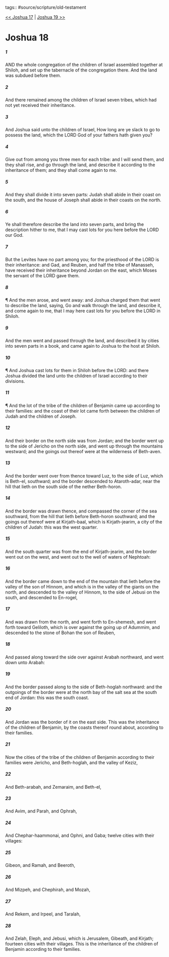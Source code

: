 tags:: #source/scripture/old-testament

[<< Joshua 17](/Old_Testament/06_Joshua/Joshua_17.md) | [Joshua 19 >>](/Old_Testament/06_Joshua/Joshua_19.md)

# Joshua 18

##### 1

AND the whole congregation of the children of Israel assembled together at Shiloh, and set up the tabernacle of the congregation there. And the land was subdued before them.

##### 2

And there remained among the children of Israel seven tribes, which had not yet received their inheritance.

##### 3

And Joshua said unto the children of Israel, How long are ye slack to go to possess the land, which the LORD God of your fathers hath given you?

##### 4

Give out from among you three men for each tribe: and I will send them, and they shall rise, and go through the land, and describe it according to the inheritance of them; and they shall come again to me.

##### 5

And they shall divide it into seven parts: Judah shall abide in their coast on the south, and the house of Joseph shall abide in their coasts on the north.

##### 6

Ye shall therefore describe the land into seven parts, and bring the description hither to me, that I may cast lots for you here before the LORD our God.

##### 7

But the Levites have no part among you; for the priesthood of the LORD is their inheritance: and Gad, and Reuben, and half the tribe of Manasseh, have received their inheritance beyond Jordan on the east, which Moses the servant of the LORD gave them.

##### 8

¶ And the men arose, and went away: and Joshua charged them that went to describe the land, saying, Go and walk through the land, and describe it, and come again to me, that I may here cast lots for you before the LORD in Shiloh.

##### 9

And the men went and passed through the land, and described it by cities into seven parts in a book, and came again to Joshua to the host at Shiloh.

##### 10

¶ And Joshua cast lots for them in Shiloh before the LORD: and there Joshua divided the land unto the children of Israel according to their divisions.

##### 11

¶ And the lot of the tribe of the children of Benjamin came up according to their families: and the coast of their lot came forth between the children of Judah and the children of Joseph.

##### 12

And their border on the north side was from Jordan; and the border went up to the side of Jericho on the north side, and went up through the mountains westward; and the goings out thereof were at the wilderness of Beth-aven.

##### 13

And the border went over from thence toward Luz, to the side of Luz, which is Beth-el, southward; and the border descended to Ataroth-adar, near the hill that lieth on the south side of the nether Beth-horon.

##### 14

And the border was drawn thence, and compassed the corner of the sea southward, from the hill that lieth before Beth-horon southward; and the goings out thereof were at Kirjath-baal, which is Kirjath-jearim, a city of the children of Judah: this was the west quarter.

##### 15

And the south quarter was from the end of Kirjath-jearim, and the border went out on the west, and went out to the well of waters of Nephtoah:

##### 16

And the border came down to the end of the mountain that lieth before the valley of the son of Hinnom, and which is in the valley of the giants on the north, and descended to the valley of Hinnom, to the side of Jebusi on the south, and descended to En-rogel,

##### 17

And was drawn from the north, and went forth to En-shemesh, and went forth toward Geliloth, which is over against the going up of Adummim, and descended to the stone of Bohan the son of Reuben,

##### 18

And passed along toward the side over against Arabah northward, and went down unto Arabah:

##### 19

And the border passed along to the side of Beth-hoglah northward: and the outgoings of the border were at the north bay of the salt sea at the south end of Jordan: this was the south coast.

##### 20

And Jordan was the border of it on the east side. This was the inheritance of the children of Benjamin, by the coasts thereof round about, according to their families.

##### 21

Now the cities of the tribe of the children of Benjamin according to their families were Jericho, and Beth-hoglah, and the valley of Keziz,

##### 22

And Beth-arabah, and Zemaraim, and Beth-el,

##### 23

And Avim, and Parah, and Ophrah,

##### 24

And Chephar-haammonai, and Ophni, and Gaba; twelve cities with their villages:

##### 25

Gibeon, and Ramah, and Beeroth,

##### 26

And Mizpeh, and Chephirah, and Mozah,

##### 27

And Rekem, and Irpeel, and Taralah,

##### 28

And Zelah, Eleph, and Jebusi, which is Jerusalem, Gibeath, and Kirjath; fourteen cities with their villages. This is the inheritance of the children of Benjamin according to their families.
